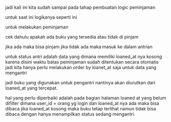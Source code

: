 jadi kali ini kita sudah sampai pada tahap pembuatan logic peminjaman

untuk saat ini logikanya seperti ini

untuk melakukan peminjaman

cek dahulu apakah ada buku yang tersedia atau tidak di pinjam

jika ada maka bisa pinjam jika tidak ada maka masuk ke dalam antrian

untuk status antri adalah data yang dimana memiliki loaned_at nya kosong
karena disini waktu batas peminjaman sudah ditentukan secara otomatis
jadi kita hanya perlu melakukan order by loanet_at saja untuk data yang mengantri

jadi buku yang digunakan untuk pengantri nantinya akan diurutkan dari loaned_at
yang tercepat.


hal yang perlu diperbaiki adalah pada bagian halaman loaned at yang belum difilter
dimana user_id = orang yg login dan loaned_at nya ada maka bisa dibaca jika loaned_at kosong
maka buku tetap terlihat namun tidak bisa dibaca dengan hanya menampilkan status sedang mengantri.
